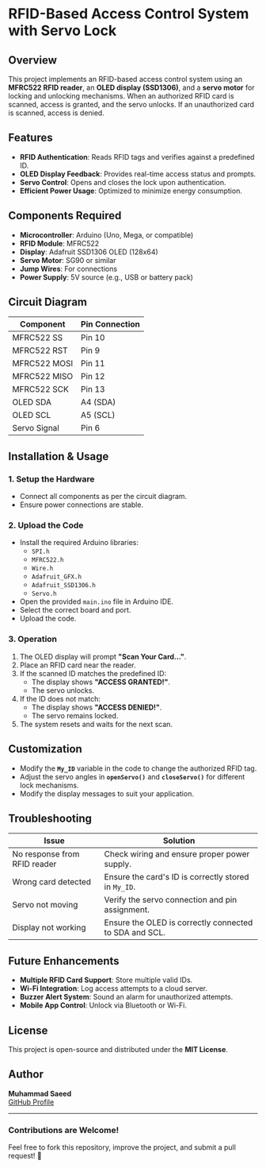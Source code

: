 # RFID-Based Access Control System with Servo Lock


## Overview
This project implements an RFID-based access control system using an **MFRC522 RFID reader**, an **OLED display (SSD1306)**, and a **servo motor** for locking and unlocking mechanisms. When an authorized RFID card is scanned, access is granted, and the servo unlocks. If an unauthorized card is scanned, access is denied.

## Features
- **RFID Authentication**: Reads RFID tags and verifies against a predefined ID.
- **OLED Display Feedback**: Provides real-time access status and prompts.
- **Servo Control**: Opens and closes the lock upon authentication.
- **Efficient Power Usage**: Optimized to minimize energy consumption.

## Components Required
- **Microcontroller**: Arduino (Uno, Mega, or compatible)
- **RFID Module**: MFRC522
- **Display**: Adafruit SSD1306 OLED (128x64)
- **Servo Motor**: SG90 or similar
- **Jump Wires**: For connections
- **Power Supply**: 5V source (e.g., USB or battery pack)

## Circuit Diagram
| Component          | Pin Connection |
|-------------------|---------------|
| MFRC522 SS       | Pin 10        |
| MFRC522 RST      | Pin 9         |
| MFRC522 MOSI     | Pin 11        |
| MFRC522 MISO     | Pin 12        |
| MFRC522 SCK      | Pin 13        |
| OLED SDA         | A4 (SDA)      |
| OLED SCL         | A5 (SCL)      |
| Servo Signal     | Pin 6         |

## Installation & Usage
### **1. Setup the Hardware**
- Connect all components as per the circuit diagram.
- Ensure power connections are stable.

### **2. Upload the Code**
- Install the required Arduino libraries:
  - `SPI.h`
  - `MFRC522.h`
  - `Wire.h`
  - `Adafruit_GFX.h`
  - `Adafruit_SSD1306.h`
  - `Servo.h`
- Open the provided `main.ino` file in Arduino IDE.
- Select the correct board and port.
- Upload the code.

### **3. Operation**
1. The OLED display will prompt **"Scan Your Card..."**.
2. Place an RFID card near the reader.
3. If the scanned ID matches the predefined ID:
   - The display shows **"ACCESS GRANTED!"**.
   - The servo unlocks.
4. If the ID does not match:
   - The display shows **"ACCESS DENIED!"**.
   - The servo remains locked.
5. The system resets and waits for the next scan.

## Customization
- Modify the **`My_ID`** variable in the code to change the authorized RFID tag.
- Adjust the servo angles in **`openServo()`** and **`closeServo()`** for different lock mechanisms.
- Modify the display messages to suit your application.

## Troubleshooting
| Issue | Solution |
|-------|----------|
| No response from RFID reader | Check wiring and ensure proper power supply. |
| Wrong card detected | Ensure the card's ID is correctly stored in `My_ID`. |
| Servo not moving | Verify the servo connection and pin assignment. |
| Display not working | Ensure the OLED is correctly connected to SDA and SCL. |

## Future Enhancements
- **Multiple RFID Card Support**: Store multiple valid IDs.
- **Wi-Fi Integration**: Log access attempts to a cloud server.
- **Buzzer Alert System**: Sound an alarm for unauthorized attempts.
- **Mobile App Control**: Unlock via Bluetooth or Wi-Fi.

## License
This project is open-source and distributed under the **MIT License**.

## Author
**Muhammad Saeed**  
[GitHub Profile](https://github.com/Saeed-dev2)  

---
### **Contributions are Welcome!**
Feel free to fork this repository, improve the project, and submit a pull request! 🚀

